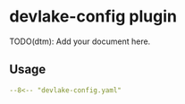 # devlake-config plugin

TODO(dtm): Add your document here.

## Usage

``` yaml
--8<-- "devlake-config.yaml"
```
